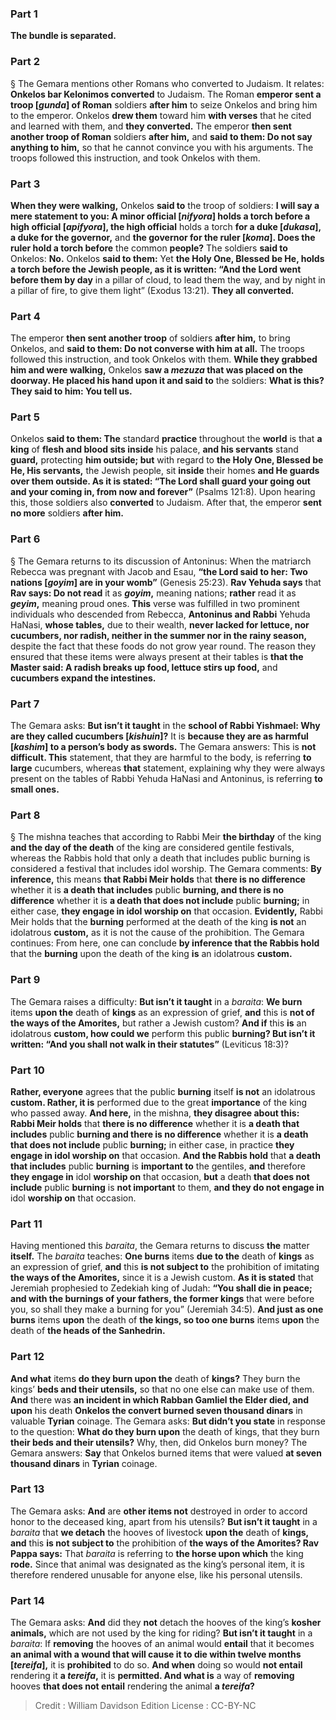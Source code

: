 
### Part 1
<b>The bundle is separated.</b>

### Part 2
§ The Gemara mentions other Romans who converted to Judaism. It relates: <b>Onkelos bar Kelonimos converted</b> to Judaism. The Roman <b>emperor sent a troop [<i>gunda</i>] of Roman</b> soldiers <b>after him</b> to seize Onkelos and bring him to the emperor. Onkelos <b>drew them</b> toward him <b>with verses</b> that he cited and learned with them, and <b>they converted.</b> The emperor <b>then sent another troop of Roman</b> soldiers <b>after him,</b> and <b>said to them: Do not say anything to him,</b> so that he cannot convince you with his arguments. The troops followed this instruction, and took Onkelos with them.

### Part 3
<b>When they were walking,</b> Onkelos <b>said to</b> the troop of soldiers: <b>I will say a mere statement to you: A minor official [<i>nifyora</i>] holds a torch before a high official [<i>apifyora</i>], the high official</b> holds a torch <b>for a duke [<i>dukasa</i>], a duke for the governor,</b> and <b>the governor for the ruler [<i>koma</i>]. Does the ruler hold a torch before</b> the common <b>people?</b> The soldiers <b>said to</b> Onkelos: <b>No.</b> Onkelos <b>said to them:</b> Yet <b>the Holy One, Blessed be He, holds a torch before the Jewish people, as it is written: “And the Lord went before them by day</b> in a pillar of cloud, to lead them the way, and by night in a pillar of fire, to give them light” (Exodus 13:21). <b>They all converted.</b>

### Part 4
The emperor <b>then sent another troop</b> of soldiers <b>after him,</b> to bring Onkelos, and <b>said to them: Do not converse with him at all.</b> The troops followed this instruction, and took Onkelos with them. <b>While they grabbed him and were walking,</b> Onkelos <b>saw a <i>mezuza</i> that was placed on the doorway. He placed his hand upon it and said to</b> the soldiers: <b>What is this? They said to him: You tell us.</b>

### Part 5
Onkelos <b>said to them: The</b> standard <b>practice</b> throughout the <b>world</b> is that <b>a king</b> of <b>flesh and blood sits inside</b> his palace, <b>and his servants</b> stand <b>guard,</b> protecting <b>him outside; but</b> with regard to <b>the Holy One, Blessed be He, His servants,</b> the Jewish people, sit <b>inside</b> their homes <b>and He guards over them outside. As it is stated: “The Lord shall guard your going out and your coming in, from now and forever”</b> (Psalms 121:8). Upon hearing this, those soldiers also <b>converted</b> to Judaism. After that, the emperor <b>sent no more</b> soldiers <b>after him.</b>

### Part 6
§ The Gemara returns to its discussion of Antoninus: When the matriarch Rebecca was pregnant with Jacob and Esau, <b>“the Lord said to her: Two nations [<i>goyim</i>] are in your womb”</b> (Genesis 25:23). <b>Rav Yehuda says</b> that <b>Rav says: Do not read</b> it as <b><i>goyim</i>,</b> meaning nations; <b>rather</b> read it as <b><i>geyim</i>,</b> meaning proud ones. <b>This</b> verse was fulfilled in two prominent individuals who descended from Rebecca, <b>Antoninus and Rabbi</b> Yehuda HaNasi, <b>whose tables,</b> due to their wealth, <b>never lacked for lettuce, nor cucumbers, nor radish, neither in the summer nor in the rainy season,</b> despite the fact that these foods do not grow year round. The reason they ensured that these items were always present at their tables is <b>that the Master said: A radish breaks up food, lettuce stirs up food,</b> and <b>cucumbers expand the intestines.</b>

### Part 7
The Gemara asks: <b>But isn’t it taught</b> in the <b>school of Rabbi Yishmael: Why are they called cucumbers [<i>kishuin</i>]?</b> It is <b>because they are as harmful [<i>kashim</i>] to a person’s body as swords.</b> The Gemara answers: This is <b>not difficult. This</b> statement, that they are harmful to the body, is referring <b>to large</b> cucumbers, whereas <b>that</b> statement, explaining why they were always present on the tables of Rabbi Yehuda HaNasi and Antoninus, is referring <b>to small ones.</b>

### Part 8
§ The mishna teaches that according to Rabbi Meir <b>the birthday</b> of the king <b>and the day of the death</b> of the king are considered gentile festivals, whereas the Rabbis hold that only a death that includes public burning is considered a festival that includes idol worship. The Gemara comments: <b>By inference,</b> this means <b>that Rabbi Meir holds</b> that <b>there is no difference</b> whether it is <b>a death that includes</b> public <b>burning, and there is no difference</b> whether it is <b>a death that does not include</b> public <b>burning;</b> in either case, <b>they engage in idol worship on</b> that occasion. <b>Evidently,</b> Rabbi Meir holds that the <b>burning</b> performed at the death of the king <b>is not</b> an idolatrous <b>custom,</b> as it is not the cause of the prohibition. The Gemara continues: From here, one can conclude <b>by inference that the Rabbis hold</b> that the <b>burning</b> upon the death of the king <b>is</b> an idolatrous <b>custom.</b>

### Part 9
The Gemara raises a difficulty: <b>But isn’t it taught</b> in a <i>baraita</i>: <b>We burn</b> items <b>upon the</b> death of <b>kings</b> as an expression of grief, <b>and</b> this is <b>not of the ways of the Amorites,</b> but rather a Jewish custom? <b>And if</b> this <b>is</b> an idolatrous <b>custom, how could we</b> perform this public <b>burning? But isn’t it written: “And you shall not walk in their statutes”</b> (Leviticus 18:3)?

### Part 10
<b>Rather, everyone</b> agrees that the public <b>burning</b> itself <b>is not</b> an idolatrous <b>custom. Rather, it is</b> performed due to the great <b>importance</b> of the king who passed away. <b>And here,</b> in the mishna, <b>they disagree about this: Rabbi Meir holds</b> that <b>there is no difference</b> whether it is <b>a death that includes</b> public <b>burning and there is no difference</b> whether it is <b>a death that does not include</b> public <b>burning;</b> in either case, in practice <b>they engage in idol worship on</b> that occasion. <b>And the Rabbis hold</b> that <b>a death that includes</b> public <b>burning</b> is <b>important to</b> the gentiles, <b>and</b> therefore <b>they engage in</b> idol <b>worship on</b> that occasion, <b>but</b> a death <b>that does not include</b> public <b>burning</b> is <b>not important</b> to them, <b>and they do not engage in</b> idol <b>worship on</b> that occasion.

### Part 11
Having mentioned this <i>baraita</i>, the Gemara returns to discuss <b>the</b> matter <b>itself.</b> The <i>baraita</i> teaches: <b>One burns</b> items <b>due to the</b> death of <b>kings</b> as an expression of grief, <b>and</b> this <b>is not subject to</b> the prohibition of imitating <b>the ways of the Amorites,</b> since it is a Jewish custom. <b>As it is stated</b> that Jeremiah prophesied to Zedekiah king of Judah: <b>“You shall die in peace; and with the burnings of your fathers, the former kings</b> that were before you, so shall they make a burning for you” (Jeremiah 34:5). <b>And just as one burns</b> items <b>upon</b> the death of <b>the kings, so too one burns</b> items <b>upon</b> the death of <b>the heads of the Sanhedrin.</b>

### Part 12
<b>And what</b> items <b>do they burn upon the</b> death of <b>kings?</b> They burn the kings’ <b>beds and their utensils,</b> so that no one else can make use of them. <b>And</b> there was <b>an incident in which Rabban Gamliel the Elder died, and upon</b> his death <b>Onkelos the convert burned seven thousand dinars</b> in valuable <b>Tyrian</b> coinage. The Gemara asks: <b>But didn’t you state</b> in response to the question: <b>What do they burn upon</b> the death of kings, that they burn <b>their beds and their utensils?</b> Why, then, did Onkelos burn money? The Gemara answers: <b>Say</b> that Onkelos burned items that were valued <b>at seven thousand dinars</b> in <b>Tyrian</b> coinage.

### Part 13
The Gemara asks: <b>And</b> are <b>other items not</b> destroyed in order to accord honor to the deceased king, apart from his utensils? <b>But isn’t it taught</b> in a <i>baraita</i> that <b>we detach</b> the hooves of livestock <b>upon the</b> death of <b>kings, and</b> this <b>is not subject to</b> the prohibition of <b>the ways of the Amorites? Rav Pappa says:</b> That <i>baraita</i> is referring to <b>the horse upon which</b> the king <b>rode.</b> Since that animal was designated as the king’s personal item, it is therefore rendered unusable for anyone else, like his personal utensils.

### Part 14
The Gemara asks: <b>And</b> did they <b>not</b> detach the hooves of the king’s <b>kosher animals,</b> which are not used by the king for riding? <b>But isn’t it taught</b> in a <i>baraita</i>: If <b>removing</b> the hooves of an animal would <b>entail</b> that it becomes <b>an animal with a wound that will cause it to die within twelve months [<i>tereifa</i>],</b> it is <b>prohibited</b> to do so. <b>And when</b> doing so would <b>not entail</b> rendering it <b>a <i>tereifa</i>,</b> it is <b>permitted. And what is</b> a way of <b>removing</b> hooves <b>that does not entail</b> rendering the animal <b>a <i>tereifa</i>?</b>

>Credit : William Davidson Edition
>License : CC-BY-NC
